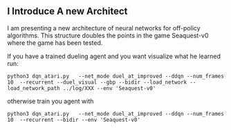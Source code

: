 ## I Introduce A new Architect
I am presenting a new architecture of neural networks for off-policy algorithms. This structure doubles the points in the game Seaquest-v0 where the game has been tested.



If you have a trained dueling agent and you want visualize what he learned run:

```console
python3 dqn_atari.py   --net_mode duel_at_improved --ddqn --num_frames 10  --recurrent --duel_visual --gbp --bidir --load_network --load_network_path ../log/XXX --env 'Seaquest-v0'
```
otherwise train you agent with 

```console
python3 dqn_atari.py   --net_mode duel_at_improved --ddqn --num_frames 10  --recurrent --bidir --env 'Seaquest-v0'
```
